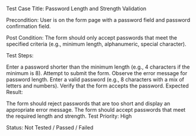 Test Case Title: Password Length and Strength Validation

Precondition: User is on the form page with a password field and password confirmation field.

Post Condition: The form should only accept passwords that meet the specified criteria (e.g., minimum length, alphanumeric, special character).

Test Steps:

Enter a password shorter than the minimum length (e.g., 4 characters if the minimum is 8).
Attempt to submit the form.
Observe the error message for password length.
Enter a valid password (e.g., 8 characters with a mix of letters and numbers).
Verify that the form accepts the password.
Expected Result:

The form should reject passwords that are too short and display an appropriate error message.
The form should accept passwords that meet the required length and strength.
Test Priority: High

Status: Not Tested / Passed / Failed

